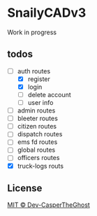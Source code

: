 # SnailyCADv3

Work in progress

## todos

- [ ] auth routes
  - [x] register
  - [x] login
  - [ ] delete account
  - [ ] user info
- [ ] admin routes
- [ ] bleeter routes
- [ ] citizen routes
- [ ] dispatch routes
- [ ] ems fd routes
- [ ] global routes
- [ ] officers routes
- [x] truck-logs routs

## License

[MIT © Dev-CasperTheGhost](./LICENSE)
